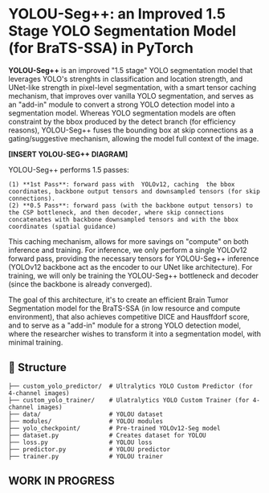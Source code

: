 # YOLOU-Seg++: an Improved 1.5 Stage YOLO Segmentation Model (for BraTS-SSA) in PyTorch 
**YOLOU-Seg++** is an improved "1.5 stage" YOLO segmentation model that leverages YOLO's strenghts in classification and location strength, and UNet-like strength in pixel-level segmentation, with a smart tensor caching mechanism, that improves over vanilla YOLO segmentation, and serves as an "add-in" module to convert a strong YOLO detection model into a segmentation model. Whereas YOLO segmentation models are often constraint by the bbox produced by the detect branch (for efficiency reasons), YOLOU-Seg++ fuses the bounding box at skip connections as a gating/suggestive mechanism, allowing the model full context of the image. 

**[INSERT YOLOU-SEG++ DIAGRAM]**

YOLOU-Seg++ performs 1.5 passes: 

	(1) **1st Pass**: forward pass with  YOLOv12, caching  the bbox coordinates, backbone output tensors and downsampled tensors (for skip connections). 
	(2) **0.5 Pass**: forward pass (with the backbone output tensors) to the CSP bottleneck, and then decoder, where skip connections concatenates with backbone downsampled tensors and with the bbox coordinates (spatial guidance)

This caching mechanism, allows for more savings on "compute" on both inference and training. For inference, we only perform a single YOLOv12 forward pass, providing the necessary tensors for YOLOU-Seg++ inference (YOLOv12 backbone act as the encoder to our UNet like architecture). For training, we will only be training the YOLOU-Seg++ bottleneck and decoder (since the backbone is already converged). 

The goal of this architecture, it's to create an efficient Brain Tumor Segmentation model for the BraTS-SSA (in low resource and compute environment), that also achieves competitive DICE and Hausffdorf score, and to serve as a "add-in" module for a strong YOLO detection model, where the researcher wishes to transform it into a segmentation model, with minimal training. 

## 📁 Structure
```
├── custom_yolo_predictor/ 	# Ultralytics YOLO Custom Predictor (for 4-channel images)
├── custom_yolo_trainer/	# Ulatralytics YOLO Custom Trainer (for 4-channel images)
├── data/  					# YOLOU dataset
├── modules/    			# YOLOU modules
├── yolo_checkpoint/ 		# Pre-trained YOLOv12-Seg model
├── dataset.py 				# Creates dataset for YOLOU
├── loss.py 				# YOLOU loss
├── predictor.py			# YOLOU predictor
├── trainer.py				# YOLOU trainer
```

## WORK IN PROGRESS
